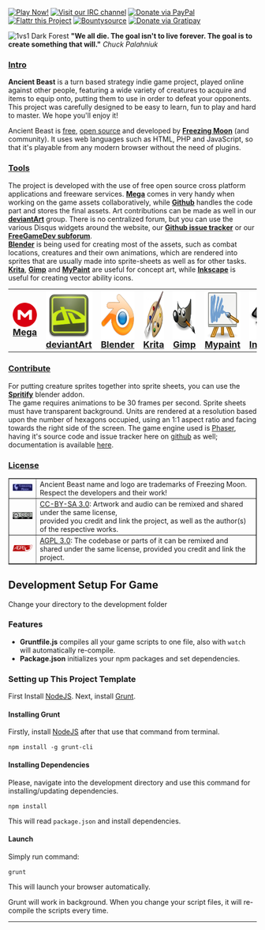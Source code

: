 [![Play Now!](http://img.shields.io/badge/Play-Now-red.svg)](http://AncientBeast.com/combat)
[![Visit our IRC channel](http://img.shields.io/badge/IRC-%23AncientBeast-blue.svg)](https://kiwiirc.com/client/irc.freenode.net/?nick=Sinner|?#AncientBeast)
[![Donate via PayPal](http://img.shields.io/badge/PayPal-Donate-orange.svg)](https://www.paypal.com/cgi-bin/webscr?cmd=_s-xclick&hosted_button_id=CJF8R55CJE9R4)
[![Flattr this Project](http://img.shields.io/badge/flattr-Donate-green.svg)](https://flattr.com/thing/126547/Ancient-Beast)
[![Bountysource](https://www.bountysource.com/badge/team?team_id=44509&style=bounties_received)](https://www.bountysource.com/teams/ancientbeast/issues?utm_source=Ancient%20Beast&utm_medium=shield&utm_campaign=bounties_received)
[![Donate via Gratipay](http://img.shields.io/gratipay/AncientBeast.svg)](https://gratipay.com/AncientBeast)


![1vs1 Dark Forest](https://raw.github.com/FreezingMoon/AncientBeast/master/media/screenshots/Dark%20Forest.jpg)
**"We all die. The goal isn't to live forever. The goal is to create something that will."** *Chuck Palahniuk*

<h3><a href="#intro">Intro</a></h3>
<p>
<b>Ancient Beast</b> is a turn based strategy indie game project, played online against other people, featuring a wide variety of creatures to acquire and items to equip onto, putting them to use in order to defeat your opponents.<br>This project was carefully designed to be easy to learn, fun to play and hard to master. We hope you'll enjoy it!
<p>
Ancient Beast is <a href="https://mega.co.nz/#F!GAJAjAzL!AhBUayQndZbH_j2IL2B-nA" target="_blank">free</a>, <a href="https://github.com/FreezingMoon/AncientBeast" target="_blank">open source</a> and developed by <a href="http://www.FreezingMoon.org" target="_blank" class="FM"><b>Freezing Moon</b></a> (and community). It uses web languages such as HTML, PHP and JavaScript, so that it's playable from any modern browser without the need of plugins.
</p>

<h3><a href="#tools">Tools</a></h3>
<p>The project is developed with the use of free open source cross platform applications and freeware services.
<a href="https://mega.co.nz/#F!GAJAjAzL!AhBUayQndZbH_j2IL2B-nA" target="_blank"><b>Mega</b></a> comes in very handy when working on the game assets collaboratively, while <a href="https://github.com/FreezingMoon/AncientBeast" target="_blank"><b>Github</b></a> handles the code part and stores the final assets. Art contributions can be made as well in our <a href="http://Ancient-Beast.deviantart.com" target="_blank"><b>deviantArt</b></a> group. There is no centralized forum, but you can use the various Disqus widgets around the website, our <a href="https://github.com/FreezingMoon/AncientBeast/issues" target="_blank"><b>Github issue tracker</b></a> or our <a href="http://forum.freegamedev.net/viewforum.php?f=70" target="_blank"><b>FreeGameDev subforum</b></a>.<br>
<a href="http://blender.org" target="_blank"><b>Blender</b></a> is being used for creating most of the assets, such as combat locations, creatures and their own animations, which are rendered into sprites that are usually made into sprite-sheets as well as for other tasks.<br>
<a href="http://krita.org" target="_blank"><b>Krita</b></a>, <a href="http://gimp.org" target="_blank"><b>Gimp</b></a> and <a href="http://mypaint.intilinux.com" target="_blank"><b>MyPaint</b></a> are useful for concept art, while <a href="http://inkscape.org" target="_blank"><b>Inkscape</b></a> is useful for creating vector ability icons.</p>
<table style="font-size:18px; font-weight:bold; margin:0; padding:0; margin-left:auto; margin-right:auto; text-align:center;"><tr>

<td><a href="https://mega.co.nz/#F!GAJAjAzL!AhBUayQndZbH_j2IL2B-nA" target="_blank"><img src="images/tools/mega.png" style="display:block; width:99px; height99px;" alt="mega">Mega</a></td>
<td><a href="http://Ancient-Beast.deviantart.com" target="_blank"><img src="images/tools/deviantart.png" style="display:block; width:99px; height:99px;" alt="deviantart">deviantArt</a></td>
<td><a href="http://blender.org" target="_blank"><img src="images/tools/blender.png" style="display:block; width:99px; height:99px;" alt="blender">Blender</a></td>
<td><a href="http://krita.org" target="_blank"><img src="images/tools/krita.png" style="display:block; width:99px; height:99px;" alt="krita">Krita</a></td>
<td><a href="http://gimp.org" target="_blank"><img src="images/tools/gimp.png" style="display:block; width:99px; height:99px;" alt="gimp">Gimp</a></td>
<td><a href="http://mypaint.intilinux.com" target="_blank"><img src="images/tools/mypaint.png" style="display:block; width:99px; height:99px;" alt="mypaint">Mypaint</a></td>
<td><a href="http://inkscape.org" target="_blank"><img src="images/tools/inkscape.png" style="display:block; width:99px; height:99px;" alt="inkscape">Inkscape</a></td>
</tr></table>

<h3><a href="#contribute">Contribute</a></h3>
<p>
For putting creature sprites together into sprite sheets, you can use the <a href="https://github.com/Fweeb/blender_spritify" target="_blank"><b>Spritify</b></a> blender addon.<br>
The game requires animations to be 30 frames per second. Sprite sheets must have transparent background. Units are rendered at a resolution based upon the number of hexagons occupied, using an 1:1 aspect ratio and facing towards the right side of the screen. The game engine used is <a href="http://phaser.io" target="_blank">Phaser</a>, having it's source code and issue tracker here on <a href="">github</a> as well; documentation is available <a href="http://gametest.mobi/phaser/docs/Phaser.html" target="_blank">here</a>.
</p>

<h3><a href="#license">License</a></h3>
<table border="1" width=100%>
	<tr>
		<td><a href="http://www.FreezingMoon.org" target="_blank"><img src="images/FreezingMoon.png" alt="Freezing Moon"></a></td>
		<td>Ancient Beast name and logo are trademarks of Freezing Moon.<br>Respect the developers and their work!</td>
	</tr>
	<tr>
		<td><a href="http://creativecommons.org/licenses/by-sa/3.0/" target="_blank"><img src="images/cc-by-sa.png" alt="CC-BY-SA 3.0"></a></td>
		<td><a href="http://creativecommons.org/licenses/by-sa/3.0/" target="_blank">CC-BY-SA 3.0</a>: Artwork and audio can be remixed and shared under the same license,<br>provided you credit and link the project, as well as the author(s) of the respective works.</td>
	</tr>
	<tr>
		<td><a href="http://www.gnu.org/licenses/agpl-3.0.html" target="_blank"><img src="images/agpl.png" alt="AGPL 3.0"></a></td>
		<td><a href="http://www.gnu.org/licenses/agpl-3.0.html" target="_blank">AGPL 3.0</a>: The codebase or parts of it can be remixed and shared under the same license, provided you credit and link the project.</td>
	</tr>
</table>


## Development Setup For Game

Change your directory to the development folder

### Features

- **Gruntfile.js** compiles all your game scripts to one file, also with `watch` will automatically re-compile.
- **Package.json**  initializes your npm packages and set dependencies.

### Setting up This Project Template
First Install [NodeJS](http://nodejs.org). Next, install [Grunt](http://gruntjs.com).

#### Installing Grunt

Firstly, install [NodeJS](http://nodejs.org/) after that use that command from terminal.

```
npm install -g grunt-cli
```

#### Installing Dependencies

Please, navigate into the development directory and use this command for installing/updating dependencies.

```
npm install
```

This will read `package.json` and install dependencies.

#### Launch

Simply run command:

```
grunt
```

This will launch your browser automatically.

Grunt will work in background. When you change your script files, it will re-compile the scripts every time.

---
